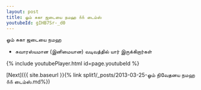```yaml
---
layout: post
title: ஓம் சுகா ஜடையை நமஹ ௧௧ டைம்ஸ்
youtubeId: gIHB7Sr-_d0
---
```

 
 
 ஓம் சுகா ஜடையை நமஹ  
 
 -  சுவாரஸ்யமான (இனிமையான) வடிவத்தில் யார் இருக்கிறார்கள் 
 
  
 
  
 
 
 
 
 
 


{% include youtubePlayer.html id=page.youtubeId %}
 
[Next]({{ site.baseurl }}{% link  split1/_posts/2013-03-25-ஓம் நிவேதனய நமஹ ௧௧ டைம்ஸ்.md%})
 
